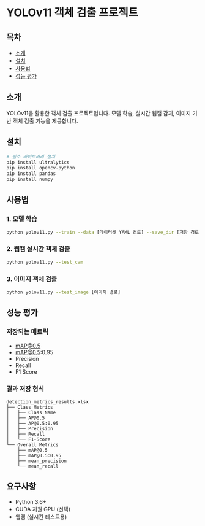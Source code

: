 # YOLOv11 객체 검출 프로젝트

## 목차
* [소개](#소개)
* [설치](#설치)
* [사용법](#사용법)
* [성능 평가](#성능-평가)

## 소개
YOLOv11을 활용한 객체 검출 프로젝트입니다. 모델 학습, 실시간 웹캠 감지, 이미지 기반 객체 검출 기능을 제공합니다.

## 설치
```bash
# 필수 라이브러리 설치
pip install ultralytics
pip install opencv-python
pip install pandas
pip install numpy
```

## 사용법
### 1. 모델 학습
```bash
python yolov11.py --train --data [데이터셋 YAML 경로] --save_dir [저장 경로]
```

### 2. 웹캠 실시간 객체 검출
```bash
python yolov11.py --test_cam
```

### 3. 이미지 객체 검출
```bash
python yolov11.py --test_image [이미지 경로]
```

## 성능 평가
### 저장되는 메트릭
- mAP@0.5
- mAP@0.5:0.95
- Precision
- Recall
- F1 Score

### 결과 저장 형식
```
detection_metrics_results.xlsx
├── Class Metrics
│   ├── Class Name
│   ├── AP@0.5
│   ├── AP@0.5:0.95
│   ├── Precision
│   ├── Recall
│   └── F1-Score
└── Overall Metrics
    ├── mAP@0.5
    ├── mAP@0.5:0.95
    ├── mean_precision
    └── mean_recall
```

## 요구사항
- Python 3.6+
- CUDA 지원 GPU (선택)
- 웹캠 (실시간 테스트용)

